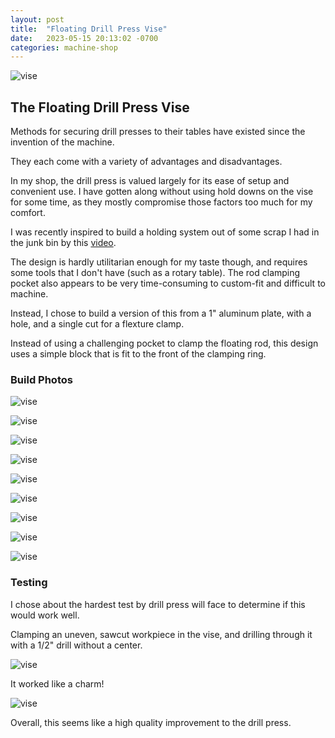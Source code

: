 ```yaml
---
layout: post
title:  "Floating Drill Press Vise"
date:   2023-05-15 20:13:02 -0700
categories: machine-shop
---
```


![vise](/assets/float-lock-vise/float-lock-vise-9.jpg)

## The Floating Drill Press Vise

Methods for securing drill presses to their tables have existed since
the invention of the machine.

They each come with a variety of advantages and disadvantages. 

In my shop, the drill press is valued largely for its ease of 
setup and convenient use. I have gotten along without using hold downs
on the vise for some time, as they mostly compromise those factors too much for
my comfort. 

I was recently inspired to build a holding system out of some scrap I had
in the junk bin by this [video](https://www.youtube.com/watch?v=URrcT4CN5Qo).

The design is hardly utilitarian enough for my taste though, and requires
some tools that I don't have (such as a rotary table). The rod clamping pocket
also appears to be very time-consuming to custom-fit and difficult to machine. 

Instead, I chose to build a version of this from a 1" aluminum plate, 
with a hole, and a single cut for a flexture clamp.

Instead of using a challenging pocket to clamp the floating rod, this design
uses a simple block that is fit to the front of the clamping ring.

### Build Photos

![vise](/assets/float-lock-vise/float-lock-vise-1.jpg)

![vise](/assets/float-lock-vise/float-lock-vise-2.jpg)

![vise](/assets/float-lock-vise/float-lock-vise-3.jpg)

![vise](/assets/float-lock-vise/float-lock-vise-4.jpg)

![vise](/assets/float-lock-vise/float-lock-vise-5.jpg)

![vise](/assets/float-lock-vise/float-lock-vise-6.jpg)

![vise](/assets/float-lock-vise/float-lock-vise-7.jpg)

![vise](/assets/float-lock-vise/float-lock-vise-8.jpg)

![vise](/assets/float-lock-vise/float-lock-vise-9.jpg)

### Testing

I chose about the hardest test by drill press will face to determine if this would work well. 

Clamping an uneven, sawcut workpiece in the vise, and drilling through it with a 1/2" 
drill without a center.

![vise](/assets/float-lock-vise/float-lock-vise-10.jpg)

It worked like a charm! 

![vise](/assets/float-lock-vise/float-lock-vise-11.jpg)

Overall, this seems like a high quality improvement to the drill press.